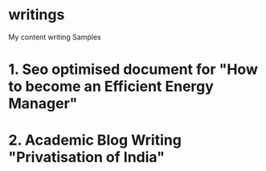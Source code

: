 # writings

My content writing Samples

# 1. Seo optimised document for "How to become an Efficient Energy Manager"
# 2. Academic Blog Writing "Privatisation of India"
